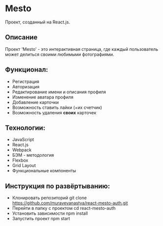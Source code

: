 # Mesto
Проект, созданный на React.js.

## Описание

Проект 'Mesto' - это интерактивная страница, где каждый пользователь может делиться своими любимыми фотографиями.

## Функционал:

* Регистрация
* Авторизация
* Редактирование имени и описания профиля
* Изменение аватара профиля
* Добавление карточки
* Возможность ставить лайки (+их счетчик)
* Возможность удаления __своих__ карточек

## Технологии:

* JavaScript
* React.js
* Webpack
* БЭМ - методология
* Flexbox
* Grid Layout
* Функциональные компоненты

## Инструкция по развёртыванию:

* Клонировать репозиторий git clone https://github.com/muravevanastya/react-mesto-auth.git
* Перейти в папку с проектом cd react-mesto-auth
* Установить зависимости npm install
* Запустить проект npm start

